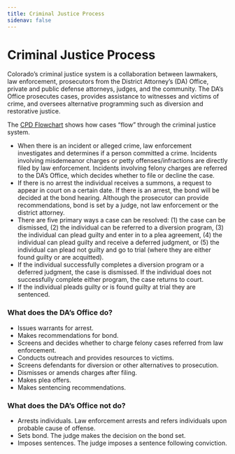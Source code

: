 ```yaml
---
title: Criminal Justice Process
sidenav: false
---
```

# Criminal Justice Process

Colorado’s criminal justice system is a collaboration between lawmakers, law enforcement, prosecutors from the District Attorney’s (DA) Office, private and public defense attorneys, judges, and the community. The DA’s Office prosecutes cases, provides assistance to witnesses and victims of crime, and oversees alternative programming such as diversion and restorative justice.

The  <a href='https://github.com/brandendupont-mcw/bond-court-reform/raw/master/public/CPD-Flowchart-v9.pdf'>CPD Flowchart</a> shows how cases “flow” through the criminal justice system. 

* When there is an incident or alleged crime, law enforcement investigates and determines if a person committed a crime. Incidents involving misdemeanor charges or petty offenses/infractions are directly filed by law enforcement. Incidents involving felony charges are referred to the DA’s Office, which decides whether to file or decline the case. 
* If there is no arrest the individual receives a summons, a request to appear in court on a certain date. If there is an arrest, the bond will be decided at the bond hearing. Although the prosecutor can provide recommendations, bond is set by a judge, not law enforcement or the district attorney. 
* There are five primary ways a case can be resolved: (1) the case can be dismissed, (2) the individual can be referred to a diversion program, (3) the individual can plead guilty and enter in to a plea agreement, (4) the individual can plead guilty and receive a deferred judgment, or (5) the individual can plead not guilty and go to trial (where they are either found guilty or are acquitted).
* If the individual successfully completes a diversion program or a deferred judgment, the case is dismissed. If the individual does not successfully complete either program, the case returns to court. 
* If the individual pleads guilty or is found guilty at trial they are sentenced.

### What does the DA’s Office do?

* Issues warrants for arrest. 
* Makes recommendations for bond.
* Screens and decides whether to charge felony cases referred from law enforcement.
* Conducts outreach and provides resources to victims.
* Screens defendants for diversion or other alternatives to prosecution.
* Dismisses or amends charges after filing.
* Makes plea offers.
* Makes sentencing recommendations.

### What does the DA’s Office not do?

* Arrests individuals. Law enforcement arrests and refers individuals upon probable cause of offense.
* Sets bond. The judge makes the decision on the bond set. 
* Imposes sentences. The judge imposes a sentence following conviction.